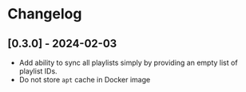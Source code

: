 # Changelog

## [0.3.0] - 2024-02-03

- Add ability to sync all playlists simply by providing an empty list of playlist IDs.
- Do not store `apt` cache in Docker image
